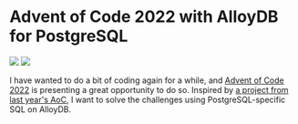 # Advent of Code 2022 with AlloyDB for PostgreSQL

![](https://img.shields.io/badge/stars%20⭐-18-yellow)
![](https://img.shields.io/badge/days%20completed-8-red)

I have wanted to do a bit of coding again for a while, and [Advent of Code 2022](https://adventofcode.com/2022) is presenting a great opportunity to do so. Inspired by [a project from last year's AoC](https://github.com/mitchellh/advent-2021-sql), I want to solve the challenges using PostgreSQL-specific SQL on AlloyDB.

